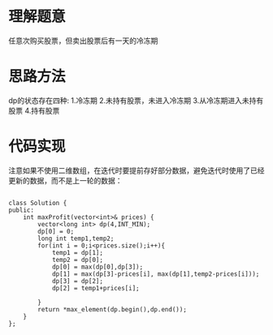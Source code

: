 # 理解题意
任意次购买股票，但卖出股票后有一天的冷冻期

# 思路方法
dp的状态存在四种:
1.冷冻期
2.未持有股票，未进入冷冻期
3.从冷冻期进入未持有股票
4.持有股票

# 代码实现
注意如果不使用二维数组，在迭代时要提前存好部分数据，避免迭代时使用了已经更新的数据，而不是上一轮的数据：
```

class Solution {
public:
    int maxProfit(vector<int>& prices) {
        vector<long int> dp(4,INT_MIN);
        dp[0] = 0;
        long int temp1,temp2;
        for(int i = 0;i<prices.size();i++){
            temp1 = dp[1];
            temp2 = dp[0];
            dp[0] = max(dp[0],dp[3]);
            dp[1] = max(dp[3]-prices[i], max(dp[1],temp2-prices[i]));
            dp[3] = dp[2];
            dp[2] = temp1+prices[i];
            
        }
        return *max_element(dp.begin(),dp.end());
    }
};

```
